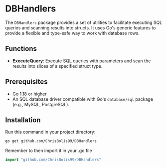 # DBHandlers

The `DBHandlers` package provides a set of utilities to facilitate executing SQL queries and scanning results into structs. It uses Go's generic features to provide a flexible and type-safe way to work with database rows.

## Functions

- **ExecuteQuery**: Execute SQL queries with parameters and scan the results into slices of a specified struct type.

## Prerequisites

- Go 1.18 or higher
- An SQL database driver compatible with Go's `database/sql` package (e.g., MySQL, PostgreSQL).

## Installation

Run this command in your project directory:

```sh
go get github.com/ChrisBolis99/DBHandlers
```

Remember to then import it in your .go file

```go
import "github.com/ChrisBolis99/DBHandlers"
